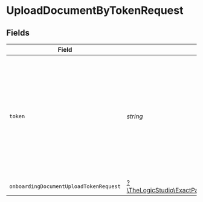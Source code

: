 # UploadDocumentByTokenRequest


## Fields

| Field                                                                                                                                                                               | Type                                                                                                                                                                                | Required                                                                                                                                                                            | Description                                                                                                                                                                         |
| ----------------------------------------------------------------------------------------------------------------------------------------------------------------------------------- | ----------------------------------------------------------------------------------------------------------------------------------------------------------------------------------- | ----------------------------------------------------------------------------------------------------------------------------------------------------------------------------------- | ----------------------------------------------------------------------------------------------------------------------------------------------------------------------------------- |
| `token`                                                                                                                                                                             | *string*                                                                                                                                                                            | :heavy_check_mark:                                                                                                                                                                  | The Onboarding Token returned in [Create Onboarding](/operations/createOnboarding) response. This token is valid only for 10 mintues after the Onboarding Application is submitted. |
| `onboardingDocumentUploadTokenRequest`                                                                                                                                              | [?\TheLogicStudio\ExactPayments\Models\Shared\OnboardingDocumentUploadTokenRequest](../../Models/Shared/OnboardingDocumentUploadTokenRequest.md)                                    | :heavy_minus_sign:                                                                                                                                                                  | N/A                                                                                                                                                                                 |